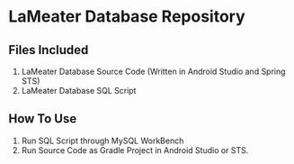 # LaMeater Database Repository
## Files Included 
1. LaMeater Database Source Code (Written in Android Studio and Spring STS)
2. LaMeater Database SQL Script

## How To Use

1. Run SQL Script through MySQL WorkBench
2. Run Source Code as Gradle Project in Android Studio or STS.
